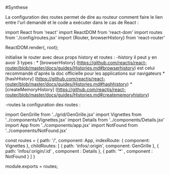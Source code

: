 #Synthese

La configuration des routes permet de dire au routeur comment faire le lien entre l'url demandé et le code a exécuter
dans le cas de React :

import React from 'react'
import ReactDOM from 'react-dom'
import routes from './config/routes.jsx'
import {Router, browserHistory} from 'react-router'

ReactDOM.render(<Router history={browserHistory} routes={routes} />,
root);

initialise le router avec deux props history et routes :
  -history il peut y en avoir 3 types :
      * [browserHistory] (https://github.com/reactjs/react-router/blob/master/docs/guides/Histories.md#browserhistory) est celui recommandé d'aprés la doc officielle pour les applications sur navigateurs
      * [hashHistory] (https://github.com/reactjs/react-router/blob/master/docs/guides/Histories.md#hashhistory)
      * [createMemoryHistory] (https://github.com/reactjs/react-router/blob/master/docs/guides/Histories.md#creatememoryhistory)

  -routes la configuration des routes :

  import GenGrille from '../grid/GenGrille.jsx'
  import Vignettes from '../components/Vignettes.jsx'
  import Details from '../components/Details.jsx'
  import App from '../components/app.jsx'
  import NotFound from '../components/NotFound.jsx'

  const routes = {
    path: '/',
    component: App,
    indexRoute: { component: Vignettes },
    childRoutes: [
      { path: 'infos/:origin', component: GenGrille },
      { path: 'infos/:origin/:id' , component : Details },
      { path: '\*' , component : NotFound }
    ]
  }

  module.exports = routes;

